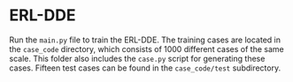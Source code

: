 # ERL-DDE
Run the `main.py` file to train the ERL-DDE. The training cases are located in the `case_code` directory, which consists of 1000 different cases of the same scale. This folder also includes the `case.py` script for generating these cases. Fifteen test cases can be found in the `case_code/test` subdirectory.
